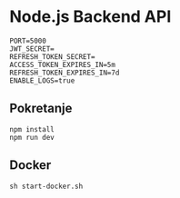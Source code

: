 # Node.js Backend API

```
PORT=5000
JWT_SECRET=
REFRESH_TOKEN_SECRET=
ACCESS_TOKEN_EXPIRES_IN=5m
REFRESH_TOKEN_EXPIRES_IN=7d
ENABLE_LOGS=true
```

## Pokretanje

```
npm install
npm run dev
```

## Docker

```
sh start-docker.sh
```
